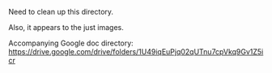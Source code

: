 Need to clean up this directory. 

Also, it appears to the just images.

Accompanying Google doc directory: https://drive.google.com/drive/folders/1U49iqEuPjq02qUTnu7cpVkq9Gv1Z5icr